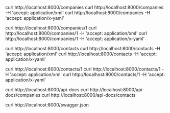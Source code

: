 
curl http://localhost:8000/companies
curl http://localhost:8000/companies -H 'accept: application/xml'
curl http://localhost:8000/companies -H 'accept: application/x-yaml'

curl http://localhost:8000/companies/1
curl http://localhost:8000/companies/1 -H 'accept: application/xml'
curl http://localhost:8000/companies/1 -H 'accept: application/x-yaml'

curl http://localhost:8000/contacts
curl http://localhost:8000/contacts -H 'accept: application/xml'
curl http://localhost:8000/contacts -H 'accept: application/x-yaml'

curl http://localhost:8000/contacts/1
curl http://localhost:8000/contacts/1 -H 'accept: application/xml'
curl http://localhost:8000/contacts/1 -H 'accept: application/x-yaml'

curl http://localhost:8000/api-docs
curl http://localhost:8000/api-docs/companies
curl http://localhost:8000/api-docs/contacts

curl http://localhost:8000/swagger.json
